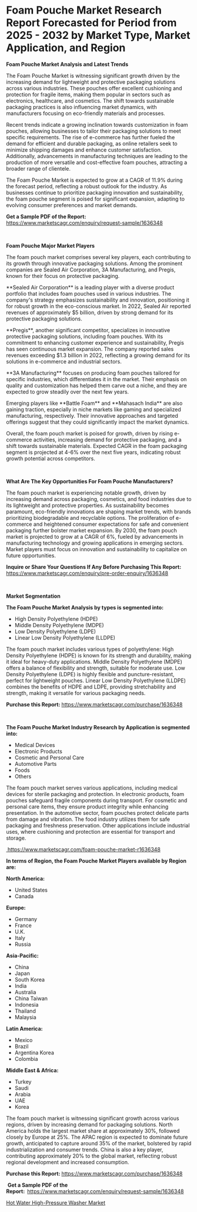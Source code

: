 <p><h1>Foam Pouche Market Research Report Forecasted for Period from 2025 -  2032 by Market Type, Market Application, and Region</h1></p><p><strong>Foam Pouche Market Analysis and Latest Trends</strong></p>
<p><p>The Foam Pouche Market is witnessing significant growth driven by the increasing demand for lightweight and protective packaging solutions across various industries. These pouches offer excellent cushioning and protection for fragile items, making them popular in sectors such as electronics, healthcare, and cosmetics. The shift towards sustainable packaging practices is also influencing market dynamics, with manufacturers focusing on eco-friendly materials and processes.</p><p>Recent trends indicate a growing inclination towards customization in foam pouches, allowing businesses to tailor their packaging solutions to meet specific requirements. The rise of e-commerce has further fueled the demand for efficient and durable packaging, as online retailers seek to minimize shipping damages and enhance customer satisfaction. Additionally, advancements in manufacturing techniques are leading to the production of more versatile and cost-effective foam pouches, attracting a broader range of clientele.</p><p>The Foam Pouche Market is expected to grow at a CAGR of 11.9% during the forecast period, reflecting a robust outlook for the industry. As businesses continue to prioritize packaging innovation and sustainability, the foam pouche segment is poised for significant expansion, adapting to evolving consumer preferences and market demands.</p></p>
<p><strong>Get a Sample PDF of the Report:&nbsp;</strong> <a href="https://www.marketscagr.com/enquiry/request-sample/1636348?utm_campaign=3177&utm_medium=2&utm_source=Github&utm_content=ia&utm_term=23032025&utm_id=foam-pouche">https://www.marketscagr.com/enquiry/request-sample/1636348</a></p>
<p>&nbsp;</p>
<p><strong>Foam Pouche Major Market Players</strong></p>
<p><p>The foam pouch market comprises several key players, each contributing to its growth through innovative packaging solutions. Among the prominent companies are Sealed Air Corporation, 3A Manufacturing, and Pregis, known for their focus on protective packaging.</p><p>**Sealed Air Corporation** is a leading player with a diverse product portfolio that includes foam pouches used in various industries. The company's strategy emphasizes sustainability and innovation, positioning it for robust growth in the eco-conscious market. In 2022, Sealed Air reported revenues of approximately $5 billion, driven by strong demand for its protective packaging solutions.</p><p>**Pregis**, another significant competitor, specializes in innovative protective packaging solutions, including foam pouches. With its commitment to enhancing customer experience and sustainability, Pregis has seen continuous market expansion. The company reported sales revenues exceeding $1.3 billion in 2022, reflecting a growing demand for its solutions in e-commerce and industrial sectors.</p><p>**3A Manufacturing** focuses on producing foam pouches tailored for specific industries, which differentiates it in the market. Their emphasis on quality and customization has helped them carve out a niche, and they are expected to grow steadily over the next few years.</p><p>Emerging players like **Battle Foam** and **Mahasach India** are also gaining traction, especially in niche markets like gaming and specialized manufacturing, respectively. Their innovative approaches and targeted offerings suggest that they could significantly impact the market dynamics.</p><p>Overall, the foam pouch market is poised for growth, driven by rising e-commerce activities, increasing demand for protective packaging, and a shift towards sustainable materials. Expected CAGR in the foam packaging segment is projected at 4-6% over the next five years, indicating robust growth potential across competitors.</p></p>
<p>&nbsp;</p>
<p><strong>What Are The Key Opportunities For Foam Pouche Manufacturers?</strong></p>
<p><p>The foam pouch market is experiencing notable growth, driven by increasing demand across packaging, cosmetics, and food industries due to its lightweight and protective properties. As sustainability becomes paramount, eco-friendly innovations are shaping market trends, with brands prioritizing biodegradable and recyclable options. The proliferation of e-commerce and heightened consumer expectations for safe and convenient packaging further bolster market expansion. By 2030, the foam pouch market is projected to grow at a CAGR of 6%, fueled by advancements in manufacturing technology and growing applications in emerging sectors. Market players must focus on innovation and sustainability to capitalize on future opportunities.</p></p>
<p><strong>Inquire or Share Your Questions If Any Before Purchasing This Report:</strong> <a href="https://www.marketscagr.com/enquiry/pre-order-enquiry/1636348?utm_campaign=3177&utm_medium=2&utm_source=Github&utm_content=ia&utm_term=23032025&utm_id=foam-pouche">https://www.marketscagr.com/enquiry/pre-order-enquiry/1636348</a></p>
<p>&nbsp;</p>
<p><strong>Market Segmentation</strong></p>
<p><strong>The Foam Pouche Market Analysis by types is segmented into:</strong></p>
<p><ul><li>High Density Polyethylene (HDPE)</li><li>Middle Density Polyethylene (MDPE)</li><li>Low Density Polyethylene (LDPE)</li><li>Linear Low Density Polyethylene (LLDPE)</li></ul></p>
<p><p>The foam pouch market includes various types of polyethylene: High Density Polyethylene (HDPE) is known for its strength and durability, making it ideal for heavy-duty applications. Middle Density Polyethylene (MDPE) offers a balance of flexibility and strength, suitable for moderate use. Low Density Polyethylene (LDPE) is highly flexible and puncture-resistant, perfect for lightweight pouches. Linear Low Density Polyethylene (LLDPE) combines the benefits of HDPE and LDPE, providing stretchability and strength, making it versatile for various packaging needs.</p></p>
<p><strong>Purchase this Report:&nbsp;</strong><a href="https://www.marketscagr.com/purchase/1636348?utm_campaign=3177&utm_medium=2&utm_source=Github&utm_content=ia&utm_term=23032025&utm_id=foam-pouche">https://www.marketscagr.com/purchase/1636348</a></p>
<p>&nbsp;</p>
<p><strong>The Foam Pouche Market Industry Research by Application is segmented into:</strong></p>
<p><ul><li>Medical Devices</li><li>Electronic Products</li><li>Cosmetic and Personal Care</li><li>Automotive Parts</li><li>Foods</li><li>Others</li></ul></p>
<p><p>The foam pouch market serves various applications, including medical devices for sterile packaging and protection. In electronic products, foam pouches safeguard fragile components during transport. For cosmetic and personal care items, they ensure product integrity while enhancing presentation. In the automotive sector, foam pouches protect delicate parts from damage and vibration. The food industry utilizes them for safe packaging and freshness preservation. Other applications include industrial uses, where cushioning and protection are essential for transport and storage.</p></p>
<p><a href="https://www.marketscagr.com/foam-pouche-market-r1636348?utm_campaign=3177&utm_medium=2&utm_source=Github&utm_content=ia&utm_term=23032025&utm_id=foam-pouche">&nbsp;https://www.marketscagr.com/foam-pouche-market-r1636348</a></p>
<p><strong>In terms of Region, the Foam Pouche Market Players available by Region are:</strong></p>
<p>
    <p> <strong> North America: </strong>
        <ul>
            <li>United States</li>
            <li>Canada</li>
        </ul>
        </p> 
    <p> <strong> Europe: </strong>
        <ul>
            <li>Germany</li>
            <li>France</li>
            <li>U.K.</li>
            <li>Italy</li>
            <li>Russia</li>
        </ul>
        </p> 
    <p> <strong> Asia-Pacific: </strong>
        <ul>
            <li>China</li>
            <li>Japan</li>
            <li>South Korea</li>
            <li>India</li>
            <li>Australia</li>
            <li>China Taiwan</li>
            <li>Indonesia</li>
            <li>Thailand</li>
            <li>Malaysia</li>
        </ul>
        </p> 
    <p> <strong> Latin America: </strong>
        <ul>
            <li>Mexico</li>
            <li>Brazil</li>
            <li>Argentina Korea</li>
            <li>Colombia</li>
        </ul>
        </p> 
    <p> <strong> Middle East & Africa: </strong>
        <ul>
            <li>Turkey</li>
            <li>Saudi</li>
            <li>Arabia</li>
            <li>UAE</li>
            <li>Korea</li>
        </ul>
    </p>
    </p>
<p><p>The foam pouch market is witnessing significant growth across various regions, driven by increasing demand for packaging solutions. North America holds the largest market share at approximately 30%, followed closely by Europe at 25%. The APAC region is expected to dominate future growth, anticipated to capture around 35% of the market, bolstered by rapid industrialization and consumer trends. China is also a key player, contributing approximately 20% to the global market, reflecting robust regional development and increased consumption.</p></p>
<p><strong>Purchase this Report: </strong><a href="https://www.marketscagr.com/purchase/1636348?utm_campaign=3177&utm_medium=2&utm_source=Github&utm_content=ia&utm_term=23032025&utm_id=foam-pouche">https://www.marketscagr.com/purchase/1636348</a></p>
<p>&nbsp;<strong>Get a Sample PDF of the Report:&nbsp;&nbsp;</strong><a href="https://www.marketscagr.com/enquiry/request-sample/1636348?utm_campaign=3177&utm_medium=2&utm_source=Github&utm_content=ia&utm_term=23032025&utm_id=foam-pouche">https://www.marketscagr.com/enquiry/request-sample/1636348</a></p>
<p><strong></strong></p>
<p><p><a href="https://github.com/stickkinkel/Market-Research-Report-List-1/blob/main/hot-water-high-pressure-washer-market.md?utm_campaign=3177&utm_medium=2&utm_source=Github&utm_content=ia&utm_term=23032025&utm_id=foam-pouche">Hot Water High-Pressure Washer Market</a></p></p>